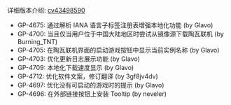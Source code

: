 ---
---

详细版本介绍: [cv43498590](https://www.bilibili.com/opus/1127961516963790853)

- GP-4675: 通过解析 IANA 语言子标签注册表增强本地化功能 (by Glavo)
- GP-4700: 当且仅当用户位于中国大陆地区时尝试从镜像源下载陶瓦联机 (by Burning_TNT)
- GP-4705: 在陶瓦联机界面的启动游戏按钮中显示当前实例名称 (by Glavo)
- GP-4703: 优化更新日志展示功能 (by Glavo)
- GP-4709: 本地化下载速度显示 (by Glavo) 
- GP-4712: 优化软件文案，修订翻译 (by 3gf8jv4dv)
- GP-4697: 优化没有可启动的游戏时的提示 (by Glavo) 
- GP-4696: 在外部链接按钮上安装 Tooltip (by neveler) 
